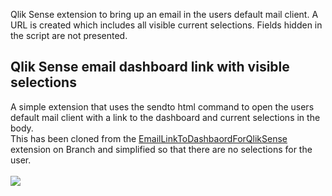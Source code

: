 Qlik Sense extension to bring up an email in the users default mail client. A URL is created which includes all visible current selections. Fields hidden in the script are not presented.

<h2>Qlik Sense email dashboard link with visible selections</h2>
A simple extension that uses the sendto html command to open the users default mail client with a link to the dashboard and current selections in the body.
<br>
This has been cloned from the <a href="http://branch.qlik.com/#!/project/572a2191b19dae70c20cbf96">EmailLinkToDashbaordForQlikSense</a> extension on Branch and simplified so that there are no selections for the user.
<br>
<br>
<img src="https://github.com/ardwork/EmailLinkToDashbaordForQlikSense/blob/master/gif/eMailLink.GIF">
